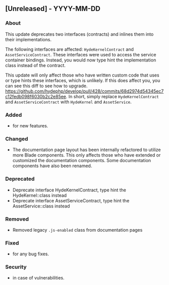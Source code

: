 ## [Unreleased] - YYYY-MM-DD

### About

This update deprecates two interfaces (contracts) and inlines them into their implementations.

The following interfaces are affected: `HydeKernelContract` and `AssetServiceContract`. These interfaces were used to access the service container bindings. Instead, you would now type hint the implementation class instead of the contract.

This update will only affect those who have written custom code that uses or type hints these interfaces, which is unlikely. If this does affect you, you can see this diff to see how to upgrade. https://github.com/hydephp/develop/pull/428/commits/68d2974d54345ec7c12fedb098f6030b2c2e85ee. In short, simply replace `HydeKernelContract` and `AssetServiceContract` with `HydeKernel` and `AssetService`.

### Added
- for new features.

### Changed
- The documentation page layout has been internally refactored to utilize more Blade components. This only affects those who have extended or customized the documentation components. Some documentation components have also been renamed.

### Deprecated
- Deprecate interface HydeKernelContract, type hint the HydeKernel::class instead
- Deprecate interface AssetServiceContract, type hint the AssetService::class instead
  
### Removed
- Removed legacy `.js-enabled` class from documentation pages

### Fixed
- for any bug fixes.

### Security
- in case of vulnerabilities.
